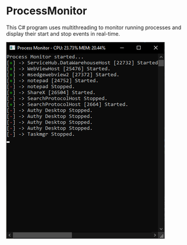 # ProcessMonitor
This C# program uses multithreading to monitor running processes and display their start and stop events in real-time.

![screenshot](https://github.com/90th/ProcessMonitor/blob/main/sR7qX5R.png)
